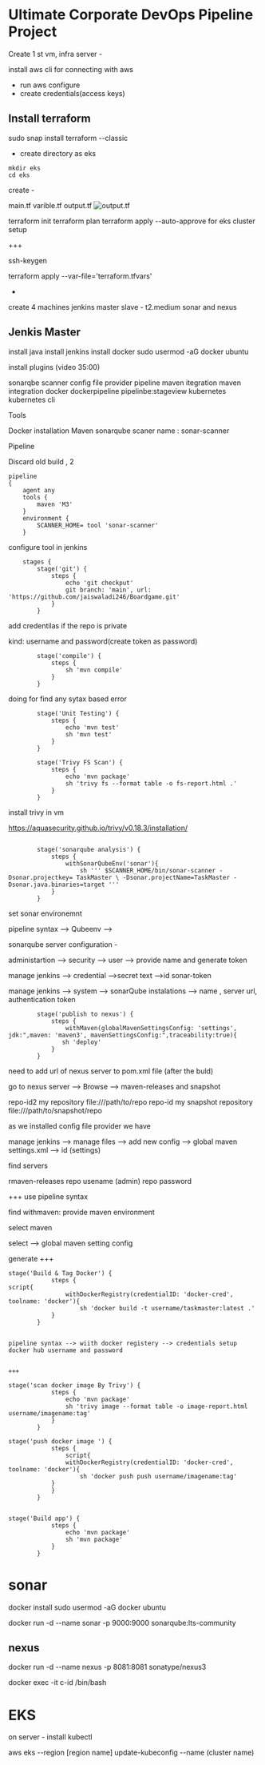 # Ultimate Corporate DevOps Pipeline Project

Create 1 st vm, infra server -

install aws cli for connecting with aws

- run aws configure
-  create credentials(access keys)
## Install terraform

sudo snap install terraform --classic
- create directory as eks
```
mkdir eks
cd eks
```
create -

main.tf
varible.tf
output.tf
![output.tf](https://github.com/user-attachments/assets/6931ddec-10b2-4c60-ab0c-887983c3526c)

terraform init
terraform plan 
terraform apply --auto-approve for eks cluster setup

+++

ssh-keygen

terraform apply --var-file='terraform.tfvars'



-  

create 4 machines
jenkins master slave - t2.medium
sonar and nexus 

## Jenkis Master
install java
install jenkins 
install docker
sudo usermod -aG docker ubuntu


install plugins (video 35:00)

sonarqbe scanner
config file provider
pipeline maven itegration
maven integration
docker
dockerpipeline
pipelinbe:stageview
kubernetes
kubernetes cli

Tools

Docker installation
Maven 
sonarqube 
scaner name : sonar-scanner

Pipeline

Discard old build , 2

```
pipeline 
{
    agent any
    tools {
        maven 'M3'   
    }
    environment {
        SCANNER_HOME= tool 'sonar-scanner'
    }
```
configure tool in jenkins 


```
    stages {
        stage('git') {
            steps {
                echo 'git checkput'
                git branch: 'main', url: 'https://github.com/jaiswaladi246/Boardgame.git'
            }
        }
```
add credentilas if the repo is private 

kind: username and password(create token as password) 


```
        stage('compile') {
            steps {
                sh 'mvn compile'
            }
        }
```

doing for find any sytax based error 

```
        stage('Unit Testing') {
            steps {
                echo 'mvn test'
                sh 'mvn test'
            }
        }
```

```
        stage('Trivy FS Scan') {
            steps {
                echo 'mvn package'
                sh 'trivy fs --format table -o fs-report.html .'
            }
        }
```
install trivy in vm 

https://aquasecurity.github.io/trivy/v0.18.3/installation/

```

        stage('sonarqube analysis') {
            steps {
                withSonarQubeEnv('sonar'){
                    sh ''' $SCANNER_HOME/bin/sonar-scanner -Dsonar.projectkey= TaskMaster \ -Dsonar.projectName=TaskMaster -Dsonar.java.binaries=target '''                
            }
        }

```
set sonar environemnt 

pipeline syntax -->    Qubeenv --> 

sonarqube server configuration - 

administartion --> security --> user --> provide name and generate token

manage jenkins --> credential -->secret text -->id sonar-token

manage jenkins --> system --> sonarQube instalations --> name , server url, authentication token



```
        stage('publish to nexus') {
            steps {
                withMaven(globalMavenSettingsConfig: 'settings', jdk:",maven: 'maven3', mavenSettingsConfig:",traceability:true){
               sh 'deploy'
            }
        }    
```    

need to add url of nexus server to pom.xml file (after the buld)

go to nexus server --> Browse --> maven-releases and snapshot


  <distributionManagement>
      <repository>
      <id>repo-id2</id>
      <name>my repository</name>
      <url>file:///path/to/repo</url>
      </repository>
      <snapshotRepository>
      <id>repo-id</id>
      <name>my snapshot repository</name>
      <url>file:///path/to/snapshot/repo</url>
    </snapshotRepository>
    
  </distributionManagement>
 

as we installed config file provider we have 

manage jenkins --> manage files --> add new config --> global maven settings.xml --> id (settings)

find servers

 <server>
     <id>rmaven-releases</id>
     <usename>repo usename (admin)</usename>
     <password>repo password</password>
</server>



+++
use pipeline syntax

find withmaven: provide maven environment

select maven 

select --> global maven setting config

generate 
+++

```
stage('Build & Tag Docker') {
            steps {
script{
                withDockerRegistry(credentialID: 'docker-cred', toolname: 'docker'){
                    sh 'docker build -t username/taskmaster:latest .'
            }
        }    


pipeline syntax --> wiith docker registery --> credentials setup docker hub username and password


+++

stage('scan docker image By Trivy') {
            steps {
                echo 'mvn package'
                sh 'trivy image --format table -o image-report.html username/imagename:tag'
            }
        }    

stage('push docker image ') {
            steps {
                script{
                withDockerRegistry(credentialID: 'docker-cred', toolname: 'docker'){
                    sh 'docker push push username/imagename:tag'
            }
            }
        }    


stage('Build app') {
            steps {
                echo 'mvn package'
                sh 'mvn package'
            }
        }    

```





# sonar 
docker install
sudo usermod -aG docker ubuntu

docker run -d --name sonar -p 9000:9000 sonarqube:lts-community

## nexus 

docker run -d --name nexus -p 8081:8081 sonatype/nexus3

docker exec -it c-id /bin/bash

# EKS

on server - install kubectl

aws eks --region [region name] update-kubeconfig --name (cluster name)

 







